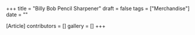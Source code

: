 +++
title = "Billy Bob Pencil Sharpener"
draft = false
tags = ["Merchandise"]
date = ""

[Article]
contributors = []
gallery = []
+++